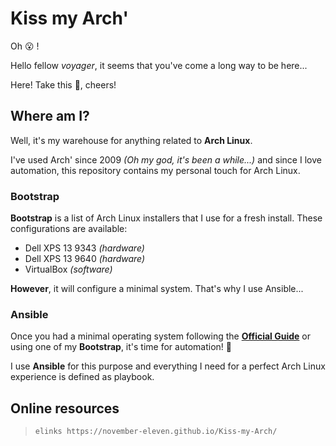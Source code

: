 # Kiss my Arch'

Oh :open_mouth: !

Hello fellow _voyager_, it seems that you've come a long way to be here...

Here! Take this :beer:, cheers!

## Where am I?

Well, it's my warehouse for anything related to **Arch Linux**.

I've used Arch' since 2009 _(Oh my god, it's been a while...)_ and since I love automation, this repository contains my personal touch for Arch Linux.

### Bootstrap

**Bootstrap** is a list of Arch Linux installers that I use for a fresh install. These configurations are available:

 * Dell XPS 13 9343 _(hardware)_
 * Dell XPS 13 9640 _(hardware)_
 * VirtualBox _(software)_

**However**, it will configure a minimal system. That's why I use Ansible...

### Ansible

Once you had a minimal operating system following the **[Official Guide](https://wiki.archlinux.org/index.php/Installation_guide)** or using one of my **Bootstrap**, it's time for automation! :rocket:

I use **Ansible** for this purpose and everything I need for a perfect Arch Linux experience is defined as playbook.

## Online resources

> `elinks https://november-eleven.github.io/Kiss-my-Arch/`

